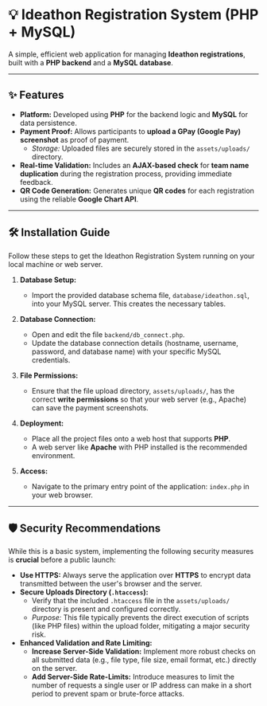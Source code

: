 # 💡 Ideathon Registration System (PHP + MySQL)

A simple, efficient web application for managing **Ideathon registrations**, built with a **PHP backend** and a **MySQL database**.

---

## ✨ Features

* **Platform:** Developed using **PHP** for the backend logic and **MySQL** for data persistence.
* **Payment Proof:** Allows participants to **upload a GPay (Google Pay) screenshot** as proof of payment.
    * *Storage:* Uploaded files are securely stored in the `assets/uploads/` directory.
* **Real-time Validation:** Includes an **AJAX-based check** for **team name duplication** during the registration process, providing immediate feedback.
* **QR Code Generation:** Generates unique **QR codes** for each registration using the reliable **Google Chart API**.

---

## 🛠️ Installation Guide

Follow these steps to get the Ideathon Registration System running on your local machine or web server.

1.  **Database Setup:**
    * Import the provided database schema file, `database/ideathon.sql`, into your MySQL server. This creates the necessary tables.

2.  **Database Connection:**
    * Open and edit the file `backend/db_connect.php`.
    * Update the database connection details (hostname, username, password, and database name) with your specific MySQL credentials.

3.  **File Permissions:**
    * Ensure that the file upload directory, `assets/uploads/`, has the correct **write permissions** so that your web server (e.g., Apache) can save the payment screenshots.

4.  **Deployment:**
    * Place all the project files onto a web host that supports **PHP**.
    * A web server like **Apache** with PHP installed is the recommended environment.

5.  **Access:**
    * Navigate to the primary entry point of the application: `index.php` in your web browser.

---

## 🛡️ Security Recommendations

While this is a basic system, implementing the following security measures is **crucial** before a public launch:

* **Use HTTPS:** Always serve the application over **HTTPS** to encrypt data transmitted between the user's browser and the server.
* **Secure Uploads Directory (`.htaccess`):**
    * Verify that the included `.htaccess` file in the `assets/uploads/` directory is present and configured correctly.
    * *Purpose:* This file typically prevents the direct execution of scripts (like PHP files) within the upload folder, mitigating a major security risk.
* **Enhanced Validation and Rate Limiting:**
    * **Increase Server-Side Validation:** Implement more robust checks on all submitted data (e.g., file type, file size, email format, etc.) directly on the server.
    * **Add Server-Side Rate-Limits:** Introduce measures to limit the number of requests a single user or IP address can make in a short period to prevent spam or brute-force attacks.